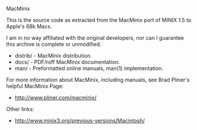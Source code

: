 MacMinix

This is the source code as extracted from the MacMinix port of MINIX 1.5 to
Apple's 68k Macs.

I am in no way affiliated with the original developers, nor can I guarantee
this archive is complete or unmodified.

 * distrib/ - MacMinix distribution.
 * docs/ - PDF/roff MacMinix documentation.
 * man/ - Preformatted online manuals, man(1) implementation.

For more information about MacMinix, including manuals, see Brad Pliner's
helpful MacMinix Page:

 * http://www.pliner.com/macminix/

Other links:
 * http://www.minix3.org/previous-versions/Macintosh/
